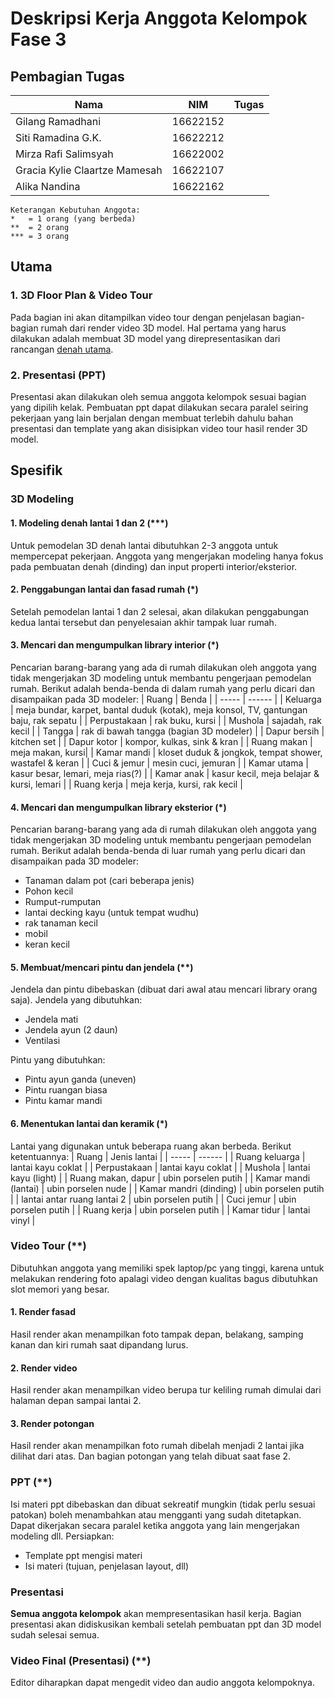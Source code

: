 # Deskripsi Kerja Anggota Kelompok Fase 3

## Pembagian Tugas
| Nama | NIM | Tugas |
| ---- | --- | ----- |
| Gilang Ramadhani | 16622152 | |
| Siti Ramadina G.K. | 16622212 | |
| Mirza Rafi Salimsyah | 16622002 | |
| Gracia Kylie Claartze Mamesah | 16622107 | |
| Alika Nandina | 16622162 | |

```
Keterangan Kebutuhan Anggota:
*   = 1 orang (yang berbeda)
**  = 2 orang
*** = 3 orang
```
## Utama
### 1. 3D Floor Plan & Video Tour
Pada bagian ini akan ditampilkan video tour dengan penjelasan bagian-bagian rumah dari render video 3D model. Hal pertama yang harus dilakukan adalah membuat 3D model yang direpresentasikan dari rancangan [denah utama](https://drive.google.com/drive/folders/1M1RsxHXx93l6aguat95yG0ETcBXKCGy3?usp=share_link).

### 2. Presentasi (PPT)
Presentasi akan dilakukan oleh semua anggota kelompok sesuai bagian yang dipilih kelak. Pembuatan ppt dapat dilakukan secara paralel seiring pekerjaan yang lain berjalan dengan membuat terlebih dahulu bahan presentasi dan template yang akan disisipkan video tour hasil render 3D model.

## Spesifik
### 3D Modeling 
#### 1. Modeling denah lantai 1 dan 2 (***)
Untuk pemodelan 3D denah lantai dibutuhkan 2-3 anggota untuk mempercepat pekerjaan. Anggota yang mengerjakan modeling hanya fokus pada pembuatan denah (dinding) dan input properti interior/eksterior.

#### 2. Penggabungan lantai dan fasad rumah (*)
Setelah pemodelan lantai 1 dan 2 selesai, akan dilakukan penggabungan kedua lantai tersebut dan penyelesaian akhir tampak luar rumah.

#### 3. Mencari dan mengumpulkan library interior (*)
Pencarian barang-barang yang ada di rumah dilakukan oleh anggota yang tidak mengerjakan 3D modeling untuk membantu pengerjaan pemodelan rumah. Berikut adalah benda-benda di dalam rumah yang perlu dicari dan disampaikan pada 3D modeler: 
| Ruang | Benda |
| ----- | ------ | 
| Keluarga | meja bundar, karpet, bantal duduk (kotak), meja konsol, TV, gantungan baju, rak sepatu |
| Perpustakaan | rak buku, kursi |
| Mushola | sajadah, rak kecil |
| Tangga | rak di bawah tangga (bagian 3D modeler) |
| Dapur bersih | kitchen set |
| Dapur kotor | kompor, kulkas, sink & kran |
| Ruang makan | meja makan, kursi|
| Kamar mandi | kloset duduk & jongkok, tempat shower, wastafel & keran |
| Cuci & jemur | mesin cuci, jemuran |
| Kamar utama | kasur besar, lemari, meja rias(?) | 
| Kamar anak | kasur kecil, meja belajar & kursi, lemari |
| Ruang kerja | meja kerja, kursi, rak kecil |

#### 4. Mencari dan mengumpulkan library eksterior (*)
Pencarian barang-barang yang ada di rumah dilakukan oleh anggota yang tidak mengerjakan 3D modeling untuk membantu pengerjaan pemodelan rumah. Berikut adalah benda-benda di luar rumah yang perlu dicari dan disampaikan pada 3D modeler: 
- Tanaman dalam pot (cari beberapa jenis)
- Pohon kecil
- Rumput-rumputan
- lantai decking kayu (untuk tempat wudhu)
- rak tanaman kecil
- mobil
- keran kecil

#### 5. Membuat/mencari pintu dan jendela (**)
Jendela dan pintu dibebaskan (dibuat dari awal atau mencari library orang saja). 
Jendela yang dibutuhkan: 
- Jendela mati
- Jendela ayun (2 daun)
- Ventilasi

Pintu yang dibutuhkan: 
- Pintu ayun ganda (uneven)
- Pintu ruangan biasa
- Pintu kamar mandi

#### 6. Menentukan lantai dan keramik (*)
Lantai yang digunakan untuk beberapa ruang akan berbeda. Berikut ketentuannya:
| Ruang | Jenis lantai |
| ----- | ------ | 
| Ruang keluarga | lantai kayu coklat |
| Perpustakaan | lantai kayu coklat |
| Mushola | lantai kayu (light) |
| Ruang makan, dapur | ubin porselen putih |
| Kamar mandi (lantai) | ubin porselen nude |
| Kamar mandri (dinding) | ubin porselen putih |
| lantai antar ruang lantai 2 | ubin porselen putih |
| Cuci jemur | ubin porselen putih |
| Ruang kerja | ubin porselen putih |
| Kamar tidur | lantai vinyl |

### Video Tour (**)
Dibutuhkan anggota yang memiliki spek laptop/pc yang tinggi, karena untuk melakukan rendering foto apalagi video dengan kualitas bagus dibutuhkan slot memori yang besar.
#### 1. Render fasad
Hasil render akan menampilkan foto tampak depan, belakang, samping kanan dan kiri rumah saat dipandang lurus.
#### 2. Render video
Hasil render akan menampilkan video berupa tur keliling rumah dimulai dari halaman depan sampai lantai 2.
#### 3. Render potongan
Hasil render akan menampilkan foto rumah dibelah menjadi 2 lantai jika dilihat dari atas. Dan bagian potongan yang telah dibuat saat fase 2.

### PPT (**)
Isi materi ppt dibebaskan dan dibuat sekreatif mungkin (tidak perlu sesuai patokan) boleh menambahkan atau mengganti yang sudah ditetapkan. Dapat dikerjakan secara paralel ketika anggota yang lain mengerjakan modeling dll. 
Persiapkan: 
- Template ppt mengisi materi
- Isi materi (tujuan, penjelasan layout, dll)

### Presentasi
**Semua anggota kelompok** akan mempresentasikan hasil kerja. Bagian presentasi akan didiskusikan kembali setelah pembuatan ppt dan 3D model sudah selesai semua.

### Video Final (Presentasi) (**)
Editor diharapkan dapat mengedit video dan audio anggota kelompoknya.



